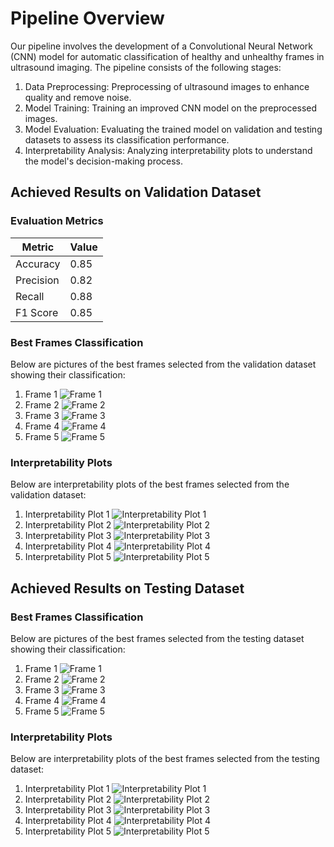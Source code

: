 # Pipeline Overview

Our pipeline involves the development of a Convolutional Neural Network (CNN) model for automatic classification of healthy and unhealthy frames in ultrasound imaging. The pipeline consists of the following stages:

1. Data Preprocessing: Preprocessing of ultrasound images to enhance quality and remove noise.
2. Model Training: Training an improved CNN model on the preprocessed images.
3. Model Evaluation: Evaluating the trained model on validation and testing datasets to assess its classification performance.
4. Interpretability Analysis: Analyzing interpretability plots to understand the model's decision-making process.

## Achieved Results on Validation Dataset

### Evaluation Metrics

| Metric             | Value   |
|--------------------|---------|
| Accuracy           | 0.85    |
| Precision          | 0.82    |
| Recall             | 0.88    |
| F1 Score           | 0.85    |

### Best Frames Classification

Below are pictures of the best frames selected from the validation dataset showing their classification:

1. Frame 1 ![Frame 1](validation_frame1.jpg)
2. Frame 2 ![Frame 2](validation_frame2.jpg)
3. Frame 3 ![Frame 3](validation_frame3.jpg)
4. Frame 4 ![Frame 4](validation_frame4.jpg)
5. Frame 5 ![Frame 5](validation_frame5.jpg)

### Interpretability Plots

Below are interpretability plots of the best frames selected from the validation dataset:

1. Interpretability Plot 1 ![Interpretability Plot 1](validation_interpretability_plot1.jpg)
2. Interpretability Plot 2 ![Interpretability Plot 2](validation_interpretability_plot2.jpg)
3. Interpretability Plot 3 ![Interpretability Plot 3](validation_interpretability_plot3.jpg)
4. Interpretability Plot 4 ![Interpretability Plot 4](validation_interpretability_plot4.jpg)
5. Interpretability Plot 5 ![Interpretability Plot 5](validation_interpretability_plot5.jpg)

## Achieved Results on Testing Dataset

### Best Frames Classification

Below are pictures of the best frames selected from the testing dataset showing their classification:

1. Frame 1 ![Frame 1](testing_frame1.jpg)
2. Frame 2 ![Frame 2](testing_frame2.jpg)
3. Frame 3 ![Frame 3](testing_frame3.jpg)
4. Frame 4 ![Frame 4](testing_frame4.jpg)
5. Frame 5 ![Frame 5](testing_frame5.jpg)

### Interpretability Plots

Below are interpretability plots of the best frames selected from the testing dataset:

1. Interpretability Plot 1 ![Interpretability Plot 1](testing_interpretability_plot1.jpg)
2. Interpretability Plot 2 ![Interpretability Plot 2](testing_interpretability_plot2.jpg)
3. Interpretability Plot 3 ![Interpretability Plot 3](testing_interpretability_plot3.jpg)
4. Interpretability Plot 4 ![Interpretability Plot 4](testing_interpretability_plot4.jpg)
5. Interpretability Plot 5 ![Interpretability Plot 5](testing_interpretability_plot5.jpg)

